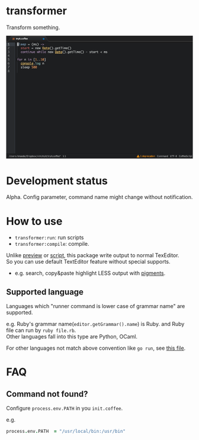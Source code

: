 # transformer

Transform something.

![gif](https://raw.githubusercontent.com/t9md/t9md/8adfa669f584361bf4c5c85b3b3431be002dd336/img/atom-transformer.gif)

# Development status

Alpha.
Config parameter, command name might change without notification.  

# How to use

- `transformer:run`: run scripts
- `transformer:compile`: compile.

Unlike [preview](https://atom.io/packages/preview) or [script](https://atom.io/packages/script), this package write output to  normal TexEditor.  
So you can use default TextEditor feature without special supports.  
* e.g. search, copy&paste highlight LESS output with [pigments](https://atom.io/packages/pigments).

## Supported language

Languages which "runner command is lower case of grammar name" are supported.

e.g.
Ruby's grammar name(`editor.getGrammar().name`) is Ruby.
and Ruby file can run by `ruby file.rb`.  
Other languages fall into this type are Python, OCaml.

For other languages not match above convention like `go run`, see [this file](https://github.com/t9md/atom-transformer/blob/master/lib/transformer.coffee).

# FAQ

## Command not found?

Configure `process.env.PATH` in you `init.coffee`.

e.g.

```coffeescript
process.env.PATH  = "/usr/local/bin:/usr/bin"
```
